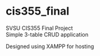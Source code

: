 # cis355_final
SVSU CIS355 Final Project  
Simple 3-table CRUD application  
  
Designed using XAMPP for hosting  
